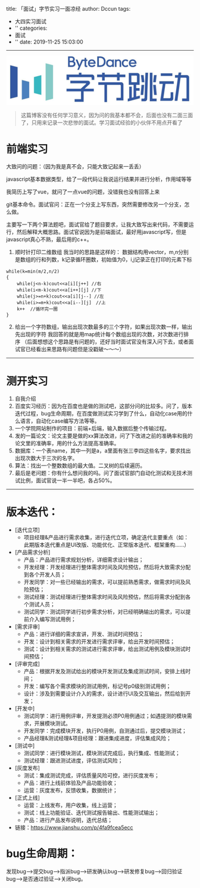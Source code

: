 title: 「面试」字节实习一面凉经
author: Dccun
tags:
  - 大四实习面试
  - ''
categories:
  - 面试
  - ''
date: 2019-11-25 15:03:00
---
![upload successful](/images/pasted-128.png) 
>这篇博客没有任何学习意义，因为问的我基本都不会，后面也没有二面三面了，只用来记录一次悲惨的面试。学习面试经验的小伙伴不用点开看了

<!--more-->

# 前端实习

大致问的问题：（因为我是真不会，只能大致记起来一丢丢）

javascript基本数据类型，给了一段代码让我说运行结果并进行分析，作用域等等

我简历上写了vue，就问了一点vue的问题，没错我也没有回答上来

git基本命令。面试官问：正在一个分支上写东西，突然需要修改另一个分支，怎么做。

主要写一下两个算法题吧，面试官给了题目要求，让我大致写出来代码，不需要运行，然后解释大概思路。面试官说因为是前端面试，最好用javascript写，但是javascript真心不熟，最后用的c++。

1. 顺时针打印二维数组
我当时的思路是这样的：
数据结构用vector，m,n分别是数组的行和列数，k记录循环圈数，初始值为0，i,j记录正在打印的元素下标
```
while(k=min(m/2,n/2)
{
	while(j<n-k)cout<<a[i][j++] //右
    while(i<m-k)cout<<a[i++][j] //下
    while(j>=n+k)cout<<a[i][j--] //左
    while(i>=m+k)cout<<a[i--][j]　//上
    k++  //循环完一圈
}
```

2. 给出一个字符数组，输出出现次数最多的三个字符，如果出现次数一样，输出先出现的字符
我回答的就是用map统计每个数组出现的次数，对次数进行排序
（后面想想这个思路是有问题的，还好当时面试官没有深入问下去，或者面试官已经看出来思路有问题但是没戳破～～～）

***

# 测开实习

1. 自我介绍
2. 百度实习经历：因为在百度也是做的测试吧，这部分问的比较多。问了，版本迭代过程，bug生命周期，在百度做测试实习学到了什么，自动化case用的什么语言，自动化case编写方法等等。
3. 一个学院网站制作的项目：前端+后端，输入数据后整个传输过程。
4. 发的一篇论文：论文主要是做的xx算法改进，问了下改进之前的准确率和我的论文里的准确率，用的什么方法提高准确率。
5. 数据库：一个表name，其中一列是a，a里面有张三李四这些名字，要求找出出现次数大于三次的名字。
6. 算法：找出一个整数数组的最大值。二叉树的后续遍历。
7. 最后是老问题：你有什么想问我的吗。问了面试官部门自动化测试和无技术测试比例，面试官说一半一半吧，各占50%。

***

# 版本迭代：
- [迭代立项]
	- 项目经理&产品进行需求收集，进行迭代立项，确定迭代主要重点（如：此期版本迭代重点是UI改版、功能优化、正常版本迭代、框架重构......）
- [产品需求分析]
	- 产品：产品进行需求规划分析，详细需求设计输出；
	- 开发经理：开发经理进行整体需求时间及风险预估，然后将大致需求分配到各个开发人员；
	- 开发同学：对一些已经输出的需求，可以提前熟悉需求，做需求时间及风险预估；
	- 测试经理：测试经理进行整体需求时间及风险预估，然后将需求分配到各个测试人员；
	- 测试同学：测试同学进行初步需求分析，对已经明确输出的需求，可以提前介入编写测试用例；
- [需求评审]
	- 产品：进行详细的需求宣讲，开发、测试时间预估；
	- 开发：设计到相关需求的开发进行需求评审，给出开发时间预估；
	- 测试：设计到相关需求的测试进行需求评审，给出测试用例及模块测试时间预估；
- [评审完成]
	- 产品：根据开发及测试给出的模块开发测试及集成测试时间，安排上线时间；
	- 开发：编写各个需求模块的测试用例，标记号p0级别测试用例；
	- 设计：涉及到需要设计介入的需求，设计进行UI及交互输出，然后给到开发；
- [开发中]
	- 测试同学：进行用例评审，开发提测必须P0用例通过；如遇提测的模块需求，开展模块测试。
	- 开发同学：完成模块开发，执行P0用例，自测通过后，提交模块测试；
	- 产品经理&测试经理&项目经理：跟进集成进度，评估集成风险；
- [测试中]
	- 测试同学：进行模块测试，模块测试完成后，执行集成、性能测试；
	- 测试经理：跟进测试进度，评估测试风险；
- [灰度发布]
	- 测试：集成测试完成，评估质量风险可控，进行灰度发布；
	- 产品：进行上线前体验及产品功能验收；
	- 运营：灰度发布，反馈收集，数据统计；
- [正式上线]
	- 运营：上线发布，用户收集，线上运营；
	- 测试：线上功能验证、迭代测试报告输出、性能测试输出；
	- 产品：进行产品发布说明，迭代总结；
- 链接：https://www.jianshu.com/p/4fa9fcea5ecc

# bug生命周期：
发现bug-->提交bug-->指派bug-->研发确认bug-->研发修复bug-->回归验证bug-->是否通过验证-->关闭bug。
